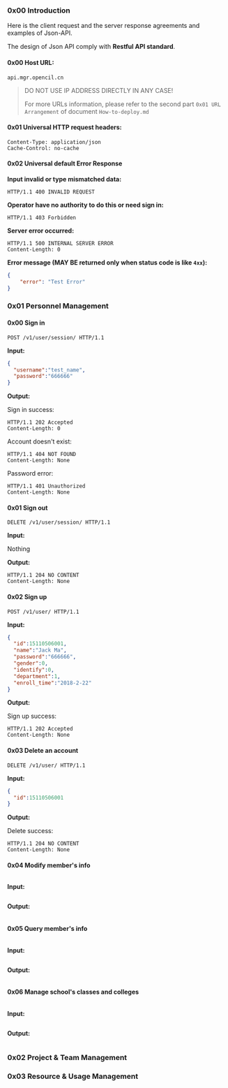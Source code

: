 ### 0x00 Introduction

Here is the client request and the server response agreements and examples of Json-API.

The design of Json API comply with **Restful API standard**. 

#### 0x00 Host URL:

```
api.mgr.opencil.cn
```

> DO NOT USE IP ADDRESS DIRECTLY IN ANY CASE!
>
> For more URLs information, please refer to the second part `0x01 URL Arrangement` of document `How-to-deploy.md`

#### 0x01 Universal HTTP request headers:

```
Content-Type: application/json
Cache-Control: no-cache
```

#### 0x02 Universal default Error Response

**Input invalid or type mismatched data:**

```http
HTTP/1.1 400 INVALID REQUEST
```

**Operator have no authority to do this or need sign in:**

```http
HTTP/1.1 403 Forbidden
```

**Server error occurred:**

```http
HTTP/1.1 500 INTERNAL SERVER ERROR
Content-Length: 0
```

**Error message (MAY BE returned only when status code is like `4xx`):**

```json
{
    "error": "Test Error"
}
```

### 0x01 Personnel Management

#### 0x00 Sign in 

```http
POST /v1/user/session/ HTTP/1.1
```

**Input:**

```json
{
  "username":"test_name",
  "password":"666666"
}
```

**Output:**

Sign in success:

```http
HTTP/1.1 202 Accepted
Content-Length: 0
```

Account doesn't exist:

```http
HTTP/1.1 404 NOT FOUND
Content-Length: None
```

Password error:

```http
HTTP/1.1 401 Unauthorized
Content-Length: None
```

#### 0x01 Sign out

```http
DELETE /v1/user/session/ HTTP/1.1
```

**Input:**

Nothing

**Output:**

```http
HTTP/1.1 204 NO CONTENT
Content-Length: None
```

#### 0x02 Sign up

```http
POST /v1/user/ HTTP/1.1
```

**Input:**

```json
{
  "id":15110506001,
  "name":"Jack Ma",
  "password":"666666",
  "gender":0,
  "identify":0,
  "department":1,
  "enroll_time":"2018-2-22"
}
```

**Output:**

Sign up success:

```http
HTTP/1.1 202 Accepted
Content-Length: None
```

#### 0x03 Delete an account 

```http
DELETE /v1/user/ HTTP/1.1
```

**Input:**

```json
{
  "id":15110506001
}
```

**Output:**

Delete success:

```http
HTTP/1.1 204 NO CONTENT
Content-Length: None
```

#### 0x04 Modify member's info

```http

```

**Input:**

```json

```
**Output:**

```http

```
#### 0x05 Query member's info 

```http

```

**Input:**

```json

```
**Output:**

```http

```
#### 0x06 Manage school's classes and colleges

```http

```

**Input:**

```json

```
**Output:**

```http

```




### 0x02 Project & Team Management





### 0x03 Resource & Usage Management





